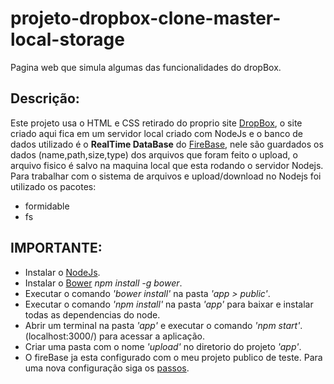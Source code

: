 # projeto-dropbox-clone-master-local-storage
Pagina web que simula algumas das funcionalidades do dropBox.

## Descrição:
Este projeto usa o HTML e CSS retirado do proprio site [DropBox](https://www.dropbox.com), 
o site criado aqui fica em um servidor local criado com NodeJs e o banco de dados utilizado é o **RealTime DataBase** do [FireBase](https://firebase.google.com/?hl=pt-br), nele são guardados os dados (name,path,size,type) dos arquivos que foram feito o upload, o arquivo fisico é salvo na maquina local que esta rodando o servidor Nodejs.
Para trabalhar com o sistema de arquivos e upload/download no Nodejs foi utilizado os pacotes:
- formidable
- fs

## IMPORTANTE:
- Instalar o [NodeJs](https://nodejs.org/en/).
- Instalar o [Bower](https://bower.io/) *npm install -g bower*.
- Executar o comando *'bower install'* na pasta *'app > public'*.
- Executar o comando *'npm install'* na pasta *'app'* para baixar e instalar todas as dependencias do node.
- Abrir um terminal na pasta *'app'* e executar o comando *'npm start'*. (localhost:3000/) para acessar a aplicação.
- Criar uma pasta com o nome *'upload'* no diretorio do projeto *'app'*.
- O fireBase ja esta configurado com o meu projeto publico de teste. Para uma nova configuração siga os [passos](https://firebase.google.com/docs/web/setup?authuser=0). 

